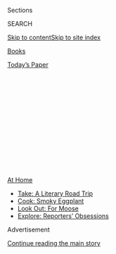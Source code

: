 <div id="app">

<div>

<div>

<div>

<div class="NYTAppHideMasthead css-1q2w90k e1suatyy0">

<div class="section css-ui9rw0 e1suatyy2">

<div class="css-eph4ug er09x8g0">

<div class="css-6n7j50">

</div>

<span class="css-1dv1kvn">Sections</span>

<div class="css-10488qs">

<span class="css-1dv1kvn">SEARCH</span>

</div>

[Skip to content](#site-content)[Skip to site
index](#site-index)

</div>

<div id="masthead-section-label" class="css-1wr3we4 eaxe0e00">

[Books](https://www.nytimes.com/section/books)

</div>

<div class="css-10698na e1huz5gh0">

</div>

</div>

<div id="masthead-bar-one" class="section hasLinks css-15hmgas e1csuq9d3">

<div class="css-uqyvli e1csuq9d0">

</div>

<div class="css-1uqjmks e1csuq9d1">

</div>

<div class="css-9e9ivx">

[](https://myaccount.nytimes.com/auth/login?response_type=cookie&client_id=vi)

</div>

<div class="css-1bvtpon e1csuq9d2">

[Today’s
Paper](https://www.nytimes.com/section/todayspaper)

</div>

</div>

</div>

</div>

<div data-aria-hidden="false">

<div id="site-content" data-role="main">

<div>

<div class="css-1aor85t" style="opacity:0.000000001;z-index:-1;visibility:hidden">

<div class="css-1hqnpie">

<div class="css-epjblv">

<span class="css-17xtcya">[Books](/section/books)</span><span class="css-x15j1o">|</span><span class="css-fwqvlz">It’s
a Book. It’s a Podcast. It’s a Three-Act Play, in Your
Ears.</span>

</div>

<div class="css-k008qs">

<div class="css-1iwv8en">

<span class="css-18z7m18"></span>

<div>

</div>

</div>

<span class="css-1n6z4y">https://nyti.ms/2DmisAh</span>

<div class="css-1705lsu">

<div class="css-4xjgmj">

<div class="css-4skfbu" data-role="toolbar" data-aria-label="Social Media Share buttons, Save button, and Comments Panel with current comment count" data-testid="share-tools">

  - 
  - 
  - 
  - 
    
    <div class="css-6n7j50">
    
    </div>

  - 

</div>

</div>

</div>

</div>

</div>

</div>

<div id="NYT_TOP_BANNER_REGION" class="css-13pd83m">

<div>

<div id="maps-athome-menu" class="section interactive-content interactive-size-medium css-1edisqu">

<div class="css-17ih8de interactive-body">

<div class="at-home-nav__innerContainer">

<div class="at-home-nav__title">

[At
Home](https://www.nytimes.com/spotlight/at-home?action=click&pgtype=Article&state=default&region=TOP_BANNER&context=at_home_menu)

</div>

  - [Take: A Literary Road
    Trip](https://www.nytimes.com/2020/07/28/books/time-for-a-literary-road-trip.html?action=click&pgtype=Article&state=default&region=TOP_BANNER&context=at_home_menu)
  - [Cook: Smoky
    Eggplant](https://www.nytimes.com/2020/07/29/magazine/bored-with-your-home-cooking-some-smoky-eggplant-will-fix-that.html?action=click&pgtype=Article&state=default&region=TOP_BANNER&context=at_home_menu)
  - [Look Out: For
    Moose](https://www.nytimes.com/2020/07/27/travel/moose-michigan-isle-royale.html?action=click&pgtype=Article&state=default&region=TOP_BANNER&context=at_home_menu)
  - [Explore: Reporters’
    Obsessions](https://www.nytimes.com/interactive/2020/at-home/even-more-reporters-editors-diaries-lists-recommendations.html?action=click&pgtype=Article&state=default&region=TOP_BANNER&context=at_home_menu)

</div>

</div>

</div>

</div>

</div>

<div id="top-wrapper" class="css-1sy8kpn">

<div id="top-slug" class="css-l9onyx">

Advertisement

</div>

[Continue reading the main
story](#after-top)

<div class="ad top-wrapper" style="text-align:center;height:100%;display:block;min-height:250px">

<div id="top" class="place-ad" data-position="top" data-size-key="top">

</div>

</div>

<div id="after-top">

</div>

</div>

<div>

<div id="sponsor-wrapper" class="css-1hyfx7x">

<div id="sponsor-slug" class="css-19vbshk">

Supported by

</div>

[Continue reading the main
story](#after-sponsor)

<div id="sponsor" class="ad sponsor-wrapper" style="text-align:center;height:100%;display:block">

</div>

<div id="after-sponsor">

</div>

</div>

<div class="css-186x18t">

</div>

<div class="css-1vkm6nb ehdk2mb0">

# It’s a Book. It’s a Podcast. It’s a Three-Act Play, in Your Ears.

</div>

Jesse Eisenberg’s audio drama, “When You Finish Saving the World,” is
coming to Audible ahead of a film adaptation with Julianne Moore.

<div class="css-79elbk" data-testid="photoviewer-wrapper">

<div class="css-z3e15g" data-testid="photoviewer-wrapper-hidden">

</div>

<div class="css-1a48zt4 ehw59r15" data-testid="photoviewer-children">

![<span class="css-16f3y1r e13ogyst0" data-aria-hidden="true">Jesse
Eisenberg wrote “When You Finish Saving the World” as an audio drama.
“The internal struggle of a character who is emotionally a bit stifled
seemed perfect for that medium,” he
said.</span><span class="css-cnj6d5 e1z0qqy90" itemprop="copyrightHolder"><span class="css-1ly73wi e1tej78p0">Credit...</span><span><span>via
Audible</span></span></span>](https://static01.nyt.com/images/2020/08/04/books/04Eisenberg1/merlin_174776955_5e1cd9f2-e7e2-4c7a-b8bc-e3a2a9787aa9-articleLarge.jpg?quality=75&auto=webp&disable=upscale)

</div>

</div>

<div class="css-18e8msd">

<div class="css-vp77d3 epjyd6m0">

<div class="css-1baulvz">

By <span class="css-1baulvz last-byline" itemprop="name">Elisabeth
Egan</span>

</div>

</div>

  - 
    
    <div class="css-ld3wwf e16638kd2">
    
    Aug. 2,
    2020
    
    </div>

  - 
    
    <div class="css-4xjgmj">
    
    <div class="css-d8bdto" data-role="toolbar" data-aria-label="Social Media Share buttons, Save button, and Comments Panel with current comment count" data-testid="share-tools">
    
      - 
      - 
      - 
      - 
        
        <div class="css-6n7j50">
        
        </div>
    
      - 
    
    </div>
    
    </div>

</div>

</div>

<div class="section meteredContent css-1r7ky0e" name="articleBody" itemprop="articleBody">

<div class="css-1fanzo5 StoryBodyCompanionColumn">

<div class="css-53u6y8">

If you’re missing the chilly joy of ducking into a movie theater on a
sweltering day, welcome to the club.

Ditto for attending concerts, plays, sporting events and awkward variety
shows on the last day of summer camp. Our usual forms of entertainment
are scarce right now, but here’s a fresh alternative: Jesse Eisenberg’s
[Audible
Original](https://www.nytimes.com/2018/12/06/books/curtis-sittenfeld-audible-original.html),
“When You Finish Saving the World.”

The idea for the five-hour, 17-minute audio drama, available on Tuesday,
grew out of a conversation between Eisenberg — the star of movies such
as “The Social Network” as well as an
[author](https://www.nytimes.com/2015/09/06/books/review/jesse-eisenberg-by-the-book.html)
and
[playwright](https://www.nytimes.com/2015/06/03/theater/review-the-spoils-stars-jesse-eisenberg-as-narcissist.html)
— and a friend who confessed that he had no emotional connection to his
newborn daughter.

“He was mortified and felt terribly guilty. I thought this was an
interesting dynamic to explore,” Eisenberg said in a phone interview.
“Then I met these great producers who told me about a new format which
is fiction created exclusively for audio. The internal struggle of a
character who is emotionally a bit stifled seemed perfect for that
medium.”

</div>

</div>

<div class="css-1fanzo5 StoryBodyCompanionColumn">

<div class="css-53u6y8">

“When You Finish Saving the World” tells the story of the Katz family
over 30 years. First, we hear from Nathan (voiced by Eisenberg), a young
father struggling to connect with his newborn son; then Ziggy ([Finn
Wolfhard](https://www.nytimes.com/2017/09/28/style/stranger-things-finn-wolfhard-rough-trade-vinyl.html)),
that same baby, now grown into a 15-year-old blundering through
adolescent angst in 2032, which makes the present look downright
blissful; and, finally, Rachel ([Kaitlyn
Dever](https://www.nytimes.com/2014/10/19/movies/kaitlyn-dever-talks-about-men-women-children.html)),
a wide-eyed, well-intentioned student trying to get her bearings at
Indiana University in 2002. Her path is about to make a zigzag that will
lead her to become Nathan’s wife and Ziggy’s mother.

</div>

</div>

<div class="css-cfo9c3">

</div>

<div class="css-1fanzo5 StoryBodyCompanionColumn">

<div class="css-53u6y8">

Each character takes shape through his or her own series of audio files.
Nathan’s are intended for a couples’ therapist and Ziggy’s for a
futuristic bot therapist he has been “sentenced” to see. Rachel’s
cassette tapes are intended for her high school boyfriend, who is
awaiting deployment to Afghanistan.

These dispatches are whispered and wept from a variety of locations,
including a guest room, a bathroom and a Subway sandwich shop. They give
you the forbidden thrill of reading someone else’s mail, with the added
bonus of being able to hear the sender’s voice. The experience is
reminiscent of watching a play — the intimacy and urgency of “[Dear Evan
Hansen](https://www.nytimes.com/2016/12/04/theater/dear-evan-hansen-review.html)”
come to mind — to the extent that brief pauses between sections are as
jarring as the house lights coming up in a hushed theater.

</div>

</div>

<div class="css-79elbk" data-testid="photoviewer-wrapper">

<div class="css-z3e15g" data-testid="photoviewer-wrapper-hidden">

</div>

<div class="css-1a48zt4 ehw59r15" data-testid="photoviewer-children">

![<span class="css-16f3y1r e13ogyst0" data-aria-hidden="true">Finn
Wolfhard in the recording studio earlier this
year.</span><span class="css-cnj6d5 e1z0qqy90" itemprop="copyrightHolder"><span class="css-1ly73wi e1tej78p0">Credit...</span><span>via
Audible</span></span>](https://static01.nyt.com/images/2020/08/04/books/04Eisenberg2/merlin_174776958_516fd49d-2e1e-4c40-942c-8a43a94cbbe7-articleLarge.jpg?quality=75&auto=webp&disable=upscale)

</div>

</div>

<div class="css-1fanzo5 StoryBodyCompanionColumn">

<div class="css-53u6y8">

Rachel Ghiazza, the head of U.S. content at Audible, said Eisenberg’s
approach is “genre-bending” and “pushes the boundaries of what audio
storytelling can do.” This podcast-weary walker would have to agree.

</div>

</div>

<div class="css-1fanzo5 StoryBodyCompanionColumn">

<div class="css-53u6y8">

One might wonder about the logistics of producing anything during a
pandemic, let alone a three-part drama with music and sound effects such
as a baby crying, a party raging, a button clicking on an old-fashioned
tape recorder. (Keen-eared Subway enthusiasts may question the crinkly
noise of a sandwich being unwrapped — it sounds like it may be the wrong
paper.)

Here’s how it all came together. Eisenberg spent several months writing
the script, even meeting with veterans to find the right military base
for Rachel’s story. “When a friend who was stationed in [Karshi-Khanabad
in
Uzbekistan](https://www.nytimes.com/2005/07/31/world/uzbeks-order-us-from-base-in-refugee-rift.html)
told me about his experiences, I knew I had the right location,”
Eisenberg said. “All of the military stories are based on friends’
experiences, and I lined them up on the same timeline as U.S. politics
in 2002, so Rachel would have to struggle to navigate two opposing
worlds: a boyfriend stationed overseas and an antiwar, liberal college
campus.”

In the early weeks of 2020, Eisenberg recorded his part in a Newark
studio, then traveled to Vancouver’s Gastown neighborhood to record with
Wolfhard in a studio owned by the singer-songwriter [Bryan
Adams](https://www.nytimes.com/1994/03/08/arts/review-pop-bryan-adams-more-mr-nice-guy.html).
Wolfhard’s section happens to include singing and a slew of made-up
slang delivered with a fluency only an actual teenager could muster.

</div>

</div>

<div class="css-cfo9c3">

</div>

<div class="css-1fanzo5 StoryBodyCompanionColumn">

<div class="css-53u6y8">

Wolfhard, 17 and best known as Mike Wheeler on the Netflix series
“Stranger Things,” said: “It was therapeutic. I got to be kind of a
brat for a change. Hopefully I’m not as much of one in real life.”

Of his invention of the hipster lexicon of the future, Eisenberg said,
“Ziggy is one of these pretentious kids who adopts something before
general society agrees that it’s palatable. My only inconvenience was,
anytime I came up with a new word, I would immediately search in [Urban
Dictionary](https://www.nytimes.com/2009/07/05/magazine/05FOB-medium-t.html)
and discover that it meant something that was horribly sexually
perverse.”

</div>

</div>

<div class="css-1fanzo5 StoryBodyCompanionColumn">

<div class="css-53u6y8">

Wolfhard put Eisenberg in touch with Dever (a Golden Globe nominee for
“[Unbelievable](https://www.nytimes.com/2019/09/13/arts/television/review-netflix-unbelievable.html)”)
and, in March, she and Eisenberg met up at a Los Angeles coffee shop,
Joan’s on Third, to discuss the project. “Jesse was the last person I
shared a cookie with in the real world,” Dever said.

“It was classic chocolate chip,” Eisenberg recalled. “Had I known the
world was about to change, I would have gotten something else.”

With California on lockdown, logistics presented a challenge. “Where the
suspense came in was figuring out how to record Kaitlyn’s part of the
story,” Ghiazza said. The team at Audible put together a kit containing
“everything she needed to turn her home into a professional recording
studio” — including a microphone, audio interface, monitor, Bluetooth
mouse, pop filter, microphone stand, headphones and cabling.

</div>

</div>

<div class="css-cfo9c3">

</div>

<div class="css-1fanzo5 StoryBodyCompanionColumn">

<div class="css-53u6y8">

Dever said she could hear Eisenberg in her headphones, but otherwise she
was on her own in a bedroom closet. “There was something about being in
the comfort of my own home that made everything more relaxed and casual.
It took the pressure off,” she said.

“When You Finish Saving the World” is also being made into a movie, with
some adjustments — like taking place in the present day. Other details
will remain the same: [Julianne
Moore](https://www.nytimes.com/2019/03/06/movies/julianne-moore-gloria-bell.html),
who plays Ziggy’s mother, runs a shelter for victims of domestic
violence in the film, just as Rachel does in the audio version.

“She’s a mother who is a hero to thousands of people but feels less
comfortable as a mother to one,” Eisenberg said.

</div>

</div>

<div class="css-1fanzo5 StoryBodyCompanionColumn">

<div class="css-53u6y8">

As for what listeners take away from “When You Finish Saving the World,”
Eisenberg hopes it is empathy. “In stories that take place from multiple
characters’ perspectives, where you see the same world through different
eyes, I think there’s a macro message that the world is full of
complicated people, not heroes and villains,” he said. “Everybody’s
trying their best. If you try to understand their intentions, you might
understand their behavior better.”

***Correction: Aug. 2, 2020***  
*An earlier version of this article misstated where Jesse Eisenberg
recorded his part of “When You Finish Saving the World.” It was Newark,
not Jersey City.*

</div>

</div>

<div>

</div>

<div class="css-1fanzo5 StoryBodyCompanionColumn">

<div class="css-53u6y8">

*Follow New York Times Books on*
[*Facebook*](https://www.facebook.com/nytbooks/)*,*
[*Twitter*](https://twitter.com/nytimesbooks) *and*
[*Instagram*](https://www.instagram.com/nytbooks/)*, sign up for* [*our
newsletter*](https://www.nytimes.com/newsletters/books-review) *or*
[*our literary
calendar*](https://www.nytimes.com/interactive/2017/books/books-calendar.html)*.
And listen to us on the* [*Book Review
podcast*](https://www.nytimes.com/column/book-review-podcast)*.*

</div>

</div>

</div>

<div>

</div>

<div>

</div>

<div>

</div>

<div>

<div id="bottom-wrapper" class="css-1ede5it">

<div id="bottom-slug" class="css-l9onyx">

Advertisement

</div>

[Continue reading the main
story](#after-bottom)

<div id="bottom" class="ad bottom-wrapper" style="text-align:center;height:100%;display:block;min-height:90px">

</div>

<div id="after-bottom">

</div>

</div>

</div>

</div>

</div>

## Site Index

<div>

</div>

## Site Information Navigation

  - [© <span>2020</span> <span>The New York Times
    Company</span>](https://help.nytimes.com/hc/en-us/articles/115014792127-Copyright-notice)

<!-- end list -->

  - [NYTCo](https://www.nytco.com/)
  - [Contact
    Us](https://help.nytimes.com/hc/en-us/articles/115015385887-Contact-Us)
  - [Work with us](https://www.nytco.com/careers/)
  - [Advertise](https://nytmediakit.com/)
  - [T Brand Studio](http://www.tbrandstudio.com/)
  - [Your Ad
    Choices](https://www.nytimes.com/privacy/cookie-policy#how-do-i-manage-trackers)
  - [Privacy](https://www.nytimes.com/privacy)
  - [Terms of
    Service](https://help.nytimes.com/hc/en-us/articles/115014893428-Terms-of-service)
  - [Terms of
    Sale](https://help.nytimes.com/hc/en-us/articles/115014893968-Terms-of-sale)
  - [Site
    Map](https://spiderbites.nytimes.com)
  - [Help](https://help.nytimes.com/hc/en-us)
  - [Subscriptions](https://www.nytimes.com/subscription?campaignId=37WXW)

</div>

</div>

</div>

</div>
